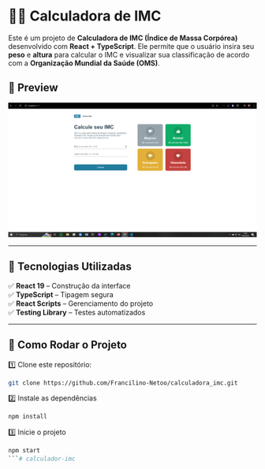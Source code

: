 # 🏋️‍♂️ Calculadora de IMC  

Este é um projeto de **Calculadora de IMC (Índice de Massa Corpórea)** desenvolvido com **React + TypeScript**. Ele permite que o usuário insira seu **peso** e **altura** para calcular o IMC e visualizar sua classificação de acordo com a **Organização Mundial da Saúde (OMS)**.  

## 📸 Preview  
![Calculadora IMC](src/assets/captura.png)

---

## 🚀 Tecnologias Utilizadas  
✅ **React 19** – Construção da interface  
✅ **TypeScript** – Tipagem segura  
✅ **React Scripts** – Gerenciamento do projeto  
✅ **Testing Library** – Testes automatizados  

---

## 📌 Como Rodar o Projeto  
1️⃣ Clone este repositório:  
```bash
git clone https://github.com/Francilino-Netoo/calculadora_imc.git
```

2️⃣ Instale as dependências
```bash
npm install
```
3️⃣ Inicie o projeto
```bash
npm start 
```# calculador-imc
